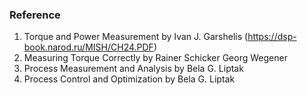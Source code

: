 ### Reference 
1. Torque and
Power Measurement by Ivan J. Garshelis (https://dsp-book.narod.ru/MISH/CH24.PDF)
2. Measuring Torque Correctly by Rainer Schicker
Georg Wegener
3. Process Measurement and Analysis by Bela G. Liptak
4.  Process Control and Optimization by Bela G. Liptak